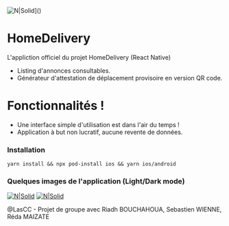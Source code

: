 ![N|Solid](https://i.imgur.com/GQDrHLL.png)]()

# HomeDelivery

L'appliction officiel du projet HomeDelivery (React Native)

- Listing d'annonces consultables.
- Générateur d'attestation de déplacement provisoire en version QR code.

# Fonctionnalités !

- Une interface simple d'utilisation est dans l'air du temps !
- Application à but non lucratif, aucune revente de données.

### Installation

```
yarn install && npx pod-install ios && yarn ios/android
```

### Quelques images de l'application (Light/Dark mode)

[![N|Solid](https://i.imgur.com/C89v3Sy.jpg)](https://i.imgur.com/C89v3Sy.jpg)
[![N|Solid](https://i.imgur.com/UjNT9ey.jpg)](https://i.imgur.com/UjNT9ey.jpg)

@LasCC - Projet de groupe avec Riadh BOUCHAHOUA, Sebastien WIENNE, Réda MAIZATE
